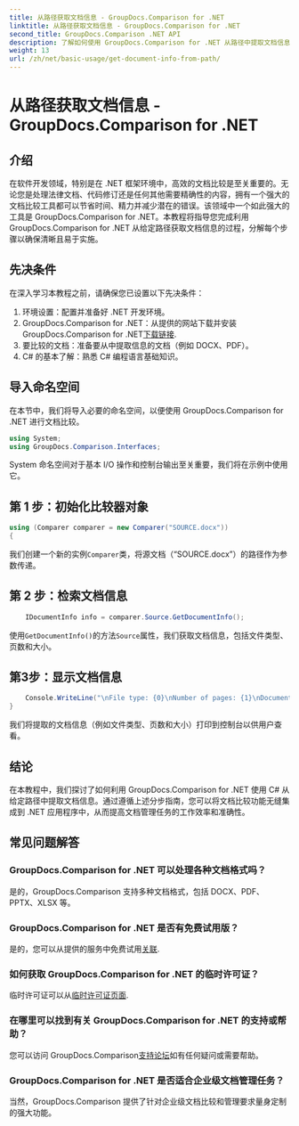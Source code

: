 ```yaml
---
title: 从路径获取文档信息 - GroupDocs.Comparison for .NET
linktitle: 从路径获取文档信息 - GroupDocs.Comparison for .NET
second_title: GroupDocs.Comparison .NET API
description: 了解如何使用 GroupDocs.Comparison for .NET 从路径中提取文档信息。在 C# 中实现高效文档管理的简单步骤。
weight: 13
url: /zh/net/basic-usage/get-document-info-from-path/
---
```


# 从路径获取文档信息 - GroupDocs.Comparison for .NET

## 介绍
在软件开发领域，特别是在 .NET 框架环境中，高效的文档比较是至关重要的。无论您是处理法律文档、代码修订还是任何其他需要精确性的内容，拥有一个强大的文档比较工具都可以节省时间、精力并减少潜在的错误。该领域中一个如此强大的工具是 GroupDocs.Comparison for .NET。本教程将指导您完成利用 GroupDocs.Comparison for .NET 从给定路径获取文档信息的过程，分解每个步骤以确保清晰且易于实施。
## 先决条件
在深入学习本教程之前，请确保您已设置以下先决条件：
1. 环境设置：配置并准备好 .NET 开发环境。
2.  GroupDocs.Comparison for .NET：从提供的网站下载并安装 GroupDocs.Comparison for .NET[下载链接](https://releases.groupdocs.com/comparison/net/).
3. 要比较的文档：准备要从中提取信息的文档（例如 DOCX、PDF）。
4. C# 的基本了解：熟悉 C# 编程语言基础知识。

## 导入命名空间
在本节中，我们将导入必要的命名空间，以便使用 GroupDocs.Comparison for .NET 进行文档比较。
```csharp
using System;
using GroupDocs.Comparison.Interfaces;
```

System 命名空间对于基本 I/O 操作和控制台输出至关重要，我们将在示例中使用它。

## 第 1 步：初始化比较器对象
```csharp
using (Comparer comparer = new Comparer("SOURCE.docx"))
{
```
我们创建一个新的实例`Comparer`类，将源文档（“SOURCE.docx”）的路径作为参数传递。
## 第 2 步：检索文档信息
```csharp
    IDocumentInfo info = comparer.Source.GetDocumentInfo();
```
使用`GetDocumentInfo()`的方法`Source`属性，我们获取文档信息，包括文件类型、页数和大小。
## 第3步：显示文档信息
```csharp
    Console.WriteLine("\nFile type: {0}\nNumber of pages: {1}\nDocument size: {2} bytes", info.FileType, info.PageCount, info.Size);
}
```
我们将提取的文档信息（例如文件类型、页数和大小）打印到控制台以供用户查看。

## 结论
在本教程中，我们探讨了如何利用 GroupDocs.Comparison for .NET 使用 C# 从给定路径中提取文档信息。通过遵循上述分步指南，您可以将文档比较功能无缝集成到 .NET 应用程序中，从而提高文档管理任务的工作效率和准确性。
## 常见问题解答
### GroupDocs.Comparison for .NET 可以处理各种文档格式吗？
是的，GroupDocs.Comparison 支持多种文档格式，包括 DOCX、PDF、PPTX、XLSX 等。
### GroupDocs.Comparison for .NET 是否有免费试用版？
是的，您可以从提供的服务中免费试用[关联](https://releases.groupdocs.com/).
### 如何获取 GroupDocs.Comparison for .NET 的临时许可证？
临时许可证可以从[临时许可证页面](https://purchase.groupdocs.com/temporary-license/).
### 在哪里可以找到有关 GroupDocs.Comparison for .NET 的支持或帮助？
您可以访问 GroupDocs.Comparison[支持论坛](https://forum.groupdocs.com/c/comparison/12)如有任何疑问或需要帮助。
### GroupDocs.Comparison for .NET 是否适合企业级文档管理任务？
当然，GroupDocs.Comparison 提供了针对企业级文档比较和管理要求量身定制的强大功能。